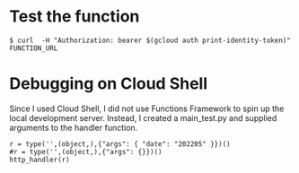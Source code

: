 # Test the function

```
$ curl  -H "Authorization: bearer $(gcloud auth print-identity-token)" FUNCTION_URL
```

# Debugging on Cloud Shell

Since I used Cloud Shell, I did not use Functions Framework to spin up the local development server. Instead, I created a main_test.py and supplied arguments to the handler function.

```
r = type('',(object,),{"args": { "date": "202205" }})() 
#r = type('',(object,),{"args": {}})() 
http_handler(r)
```